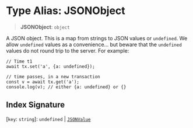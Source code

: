 # Type Alias: JSONObject

> **JSONObject**: `object`

A JSON object. This is a map from strings to JSON values or `undefined`. We
allow `undefined` values as a convenience... but beware that the `undefined`
values do not round trip to the server. For example:

```
// Time t1
await tx.set('a', {a: undefined});

// time passes, in a new transaction
const v = await tx.get('a');
console.log(v); // either {a: undefined} or {}
```

## Index Signature

\[`key`: `string`\]: `undefined` \| [`JSONValue`](JSONValue.md)
